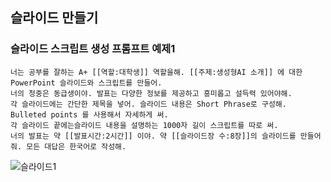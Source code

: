## 슬라이드 만들기

### 슬라이드 스크립트 생성 프롬프트 예제1
```
너는 공부를 잘하는 A+ [[역할:대학생]] 역할을해. [[주제:생성형AI 소개]] 에 대한 PowerPoint 슬라이드와 스크립트를 만들어.
너의 청중은 동급생이야. 발표는 다양한 정보를 제공하고 흥미롭고 설득력 있어야해.
각 슬라이드에는 간단한 제목을 넣어. 슬라이드 내용은 Short Phrase로 구성해. Bulleted points 를 사용해서 자세하게 써.
각 슬라이드 끝에는슬라이드 내용을 설명하는 1000자 길이 스크립트를 따로 써.
너의 발표는 약 [[발표시간:2시간]] 이야. 약 [[슬라이드장 수:8장]]의 슬라이드를 만들어줘. 모든 대답은 한국어로 작성해.
```
![슬라이드1](https://github.com/lormadus/chatgpt-handson/assets/14273433/d31256fa-b296-45bf-8457-273dbdb292fc)
